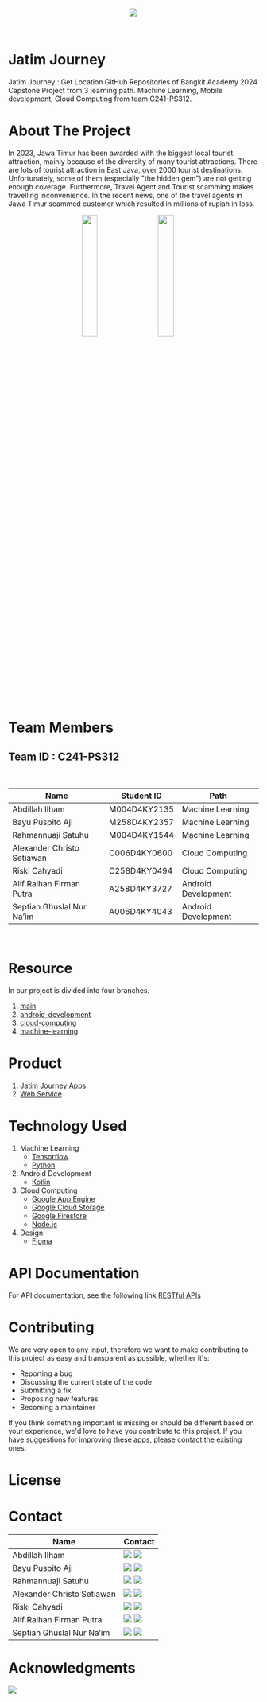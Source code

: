 <br />
<p align="center">
  <a href="#">
    <img src="https://github.com/Jatim-Journey/.github/blob/e1c7f3d6bd1c49c89b55d168160c3687c9712bcf/profile/images/bg.jpg">
  </a>
</p>
<br>

# Jatim Journey

Jatim Journey : Get Location GitHub Repositories of Bangkit Academy 2024 Capstone Project from 3 learning path. Machine Learning, Mobile development, Cloud Computing from team C241-PS312.

# About The Project
In 2023, Jawa Timur has been awarded with the biggest local tourist attraction, mainly because of the diversity of many tourist attractions. There are lots of tourist attraction in East Java, over 2000 tourist destinations. Unfortunately, some of them (especially "the hidden gem") are not getting enough coverage. Furthermore, Travel Agent and Tourist scamming makes travelling inconvenience. In the recent news, one of the travel agents in Jawa Timur scammed customer which resulted in millions of rupiah in loss.
<p align="center">
	<img src="https://github.com/Jatim-Journey/.github/blob/809670f885626f4a50245676628619da4b4442c8/profile/images/welcome.png" width="25%"> &nbsp; &nbsp; &nbsp;
	<img src="https://github.com/Jatim-Journey/.github/blob/809670f885626f4a50245676628619da4b4442c8/profile/images/home.png" width="25%"> &nbsp; &nbsp; &nbsp;
<!-- 	<img src="logo/rekomendasi.png" width="25%"> -->
</p>

# Team Members

## Team ID : C241-PS312

<br>

| Name                       | Student ID   | Path                |
| -------------------------- | ------------ | ------------------- |
| Abdillah Ilham             | M004D4KY2135 | Machine Learning    |
| Bayu Puspito Aji           | M258D4KY2357 | Machine Learning    |
| Rahmannuaji Satuhu         | M004D4KY1544 | Machine Learning    |
| Alexander Christo Setiawan | C006D4KY0600 | Cloud Computing     |
| Riski Cahyadi              | C258D4KY0494 | Cloud Computing     |
| Alif Raihan Firman Putra   | A258D4KY3727 | Android Development |
| Septian Ghuslal Nur Na’im  | A006D4KY4043 | Android Development |

<br>

# Resource

In our project is divided into four branches.

1. [main](https://github.com/Jatim-Journey)
2. [android-development](https://github.com/Jatim-Journey/Mobile-Development.git)
3. [cloud-computing](https://github.com/Jatim-Journey/Cloud-Computing.git)
4. [machine-learning](https://github.com/Jatim-Journey/Machine-Learning.git)

# Product

1. [Jatim Journey Apps]()
2. [Web Service](https://capstone-project-c241-ps312.et.r.appspot.com/)
   <br>

# Technology Used

1. Machine Learning
   - [Tensorflow](https://www.tensorflow.org/)
   - [Python](https://www.python.org/)
2. Android Development
   - [Kotlin](https://kotlinlang.org/)
3. Cloud Computing
   - [Google App Engine](https://cloud.google.com/appengine)
   - [Google Cloud Storage](https://cloud.google.com/storage)
   - [Google Firestore](https://cloud.google.com/firestore)
   - [Node.js](https://nodejs.org)
4. Design
   - [Figma](https://www.figma.com/design/MUr2MmFsY3y3Rybg6YOuMG/JavaJourney?node-id=0-1)
     <br>

# API Documentation

For API documentation, see the following link [RESTful APIs](https://github.com/Jatim-Journey/Cloud-Computing.git)

# Contributing

We are very open to any input, therefore we want to make contributing to this project as easy and transparent as possible, whether it's:

- Reporting a bug
- Discussing the current state of the code
- Submitting a fix
- Proposing new features
- Becoming a maintainer

If you think something important is missing or should be different based on your experience, we'd love to have you contribute to this project. If you have suggestions for improving these apps, please [contact](https://github.com/Jatim-Journey#contact) the existing ones.

# License

# Contact

| Name                  | Contact                                                                                                                                                                                                                                                                                                                                        |
| --------------------- | ---------------------------------------------------------------------------------------------------------------------------------------------------------------------------------------------------------------------------------------------------------------------------------------------------------------------------------------------- |
| Abdillah Ilham          | <a href="https://www.linkedin.com/in/abdillah-ilham-83288821a/"><img src="https://img.shields.io/badge/LinkedIn-0077B5?style=for-the-badge&logo=linkedin&logoColor=white" /></a> <a href="https://github.com/ailham4321"><img src="https://img.shields.io/badge/GitHub-100000?style=for-the-badge&logo=github&logoColor=white" /></a>                   |
| Bayu Puspito Aji  | <a href="https://www.linkedin.com/in/bayu-puspito-aji/"><img src="https://img.shields.io/badge/LinkedIn-0077B5?style=for-the-badge&logo=linkedin&logoColor=white" /></a> <a href="https://github.com/Boytzy"><img src="https://img.shields.io/badge/GitHub-100000?style=for-the-badge&logo=github&logoColor=white" /></a>                          |
| Rahmannuaji Satuhu    | <a href="https://www.linkedin.com/in/rahmannuajisatuhu/"><img src="https://img.shields.io/badge/LinkedIn-0077B5?style=for-the-badge&logo=linkedin&logoColor=white" /></a> <a href="https://github.com/rahmannuaji"><img src="https://img.shields.io/badge/GitHub-100000?style=for-the-badge&logo=github&logoColor=white" /></a>                       |
| Alexander Christo Setiawan | <a href="https://www.linkedin.com/in/alexander-christo-setiawan-51ab30249/"><img src="https://img.shields.io/badge/LinkedIn-0077B5?style=for-the-badge&logo=linkedin&logoColor=white" /></a> <a href="https://github.com/alexchristoo"><img src="https://img.shields.io/badge/GitHub-100000?style=for-the-badge&logo=github&logoColor=white" /></a>               |
| Riski Cahyadi           | <a href="https://www.linkedin.com/in/riski-cahyadi"><img src="https://img.shields.io/badge/LinkedIn-0077B5?style=for-the-badge&logo=linkedin&logoColor=white" /></a> <a href="https://github.com/Jnckk"><img src="https://img.shields.io/badge/GitHub-100000?style=for-the-badge&logo=github&logoColor=white" /></a>                        |
| Alif Raihan Firman Putra     | <a href="https://www.linkedin.com/in/alif-raihan-271069162//"><img src="https://img.shields.io/badge/LinkedIn-0077B5?style=for-the-badge&logo=linkedin&logoColor=white" /></a> <a href="https://github.com/arfpalif"><img src="https://img.shields.io/badge/GitHub-100000?style=for-the-badge&logo=github&logoColor=white" /></a> |
| Septian Ghuslal Nur Na’im          | <a href="https://www.linkedin.com/in/septian-ghuslal-nur-na-im-44ba3224b/"><img src="https://img.shields.io/badge/LinkedIn-0077B5?style=for-the-badge&logo=linkedin&logoColor=white" /></a> <a href="https://github.com/septiannaim"><img src="https://img.shields.io/badge/GitHub-100000?style=for-the-badge&logo=github&logoColor=white" /></a>                        |

# Acknowledgments

<img src="https://github.com/Jatim-Journey/.github/blob/809670f885626f4a50245676628619da4b4442c8/profile/images/Bangkit.png" />
